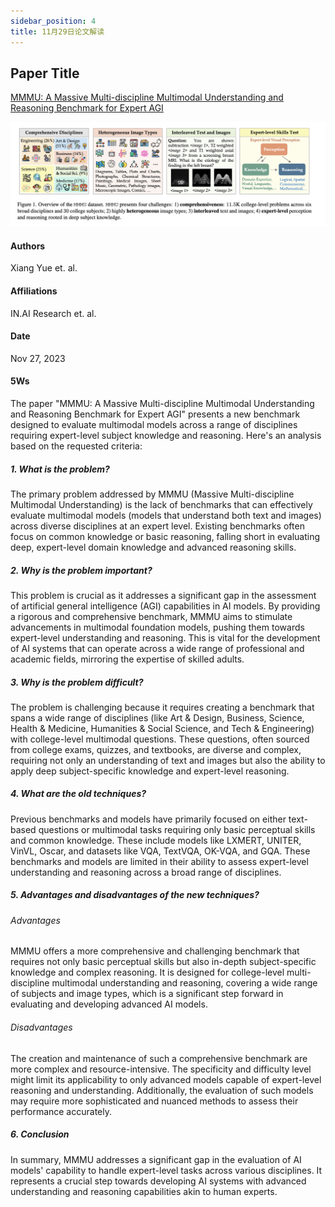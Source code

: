 ```yaml
---
sidebar_position: 4
title: 11月29日论文解读
---
```


## Paper Title
[MMMU: A Massive Multi-discipline Multimodal Understanding and Reasoning Benchmark for Expert AGI](https://github.com/weijiang2023/algmon-kb/blob/main/kb/computer.science/MMMU.2311.16502v1.pdf)

![](./20231129/fig.1.png)

#### Authors
Xiang Yue et. al.

#### Affiliations
IN.AI Research et. al.

#### Date
Nov 27, 2023

#### 5Ws
The paper "MMMU: A Massive Multi-discipline Multimodal Understanding and Reasoning Benchmark for Expert AGI" presents a new benchmark designed to evaluate multimodal models across a range of disciplines requiring expert-level subject knowledge and reasoning. Here's an analysis based on the requested criteria:

##### 1. What is the problem?
The primary problem addressed by MMMU (Massive Multi-discipline Multimodal Understanding) is the lack of benchmarks that can effectively evaluate multimodal models (models that understand both text and images) across diverse disciplines at an expert level. Existing benchmarks often focus on common knowledge or basic reasoning, falling short in evaluating deep, expert-level domain knowledge and advanced reasoning skills.

##### 2. Why is the problem important?
This problem is crucial as it addresses a significant gap in the assessment of artificial general intelligence (AGI) capabilities in AI models. By providing a rigorous and comprehensive benchmark, MMMU aims to stimulate advancements in multimodal foundation models, pushing them towards expert-level understanding and reasoning. This is vital for the development of AI systems that can operate across a wide range of professional and academic fields, mirroring the expertise of skilled adults.

##### 3. Why is the problem difficult?
The problem is challenging because it requires creating a benchmark that spans a wide range of disciplines (like Art & Design, Business, Science, Health & Medicine, Humanities & Social Science, and Tech & Engineering) with college-level multimodal questions. These questions, often sourced from college exams, quizzes, and textbooks, are diverse and complex, requiring not only an understanding of text and images but also the ability to apply deep subject-specific knowledge and expert-level reasoning.

##### 4. What are the old techniques?
Previous benchmarks and models have primarily focused on either text-based questions or multimodal tasks requiring only basic perceptual skills and common knowledge. These include models like LXMERT, UNITER, VinVL, Oscar, and datasets like VQA, TextVQA, OK-VQA, and GQA. These benchmarks and models are limited in their ability to assess expert-level understanding and reasoning across a broad range of disciplines.

##### 5. Advantages and disadvantages of the new techniques?
###### Advantages
MMMU offers a more comprehensive and challenging benchmark that requires not only basic perceptual skills but also in-depth subject-specific knowledge and complex reasoning. It is designed for college-level multi-discipline multimodal understanding and reasoning, covering a wide range of subjects and image types, which is a significant step forward in evaluating and developing advanced AI models.

###### Disadvantages
The creation and maintenance of such a comprehensive benchmark are more complex and resource-intensive. The specificity and difficulty level might limit its applicability to only advanced models capable of expert-level reasoning and understanding. Additionally, the evaluation of such models may require more sophisticated and nuanced methods to assess their performance accurately.

##### 6. Conclusion
In summary, MMMU addresses a significant gap in the evaluation of AI models' capability to handle expert-level tasks across various disciplines. It represents a crucial step towards developing AI systems with advanced understanding and reasoning capabilities akin to human experts.